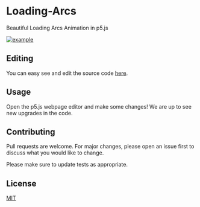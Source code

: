 # Loading-Arcs

Beautiful Loading Arcs Animation in p5.js

[![example](https://raw.githubusercontent.com/CatalaHD/Loading-Arcs/master/frames/frame0.png)](https://catalahd.github.io/Loading-Arcs/)

## Editing

You can easy see and edit the source code [here](https://editor.p5js.org/thecatalahd/sketches/j9D4IBrKL).

## Usage

Open the p5.js webpage editor and make some changes! We are up to see new upgrades in the code.

## Contributing

Pull requests are welcome. For major changes, please open an issue first to discuss what you would like to change.

Please make sure to update tests as appropriate.

## License

[MIT](https://github.com/CatalaHD/Loading-Arcs/blob/master/LICENSE)
